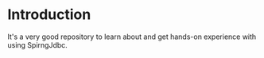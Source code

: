 # Introduction

It's a very good repository to learn about and get hands-on experience with using SpirngJdbc.
